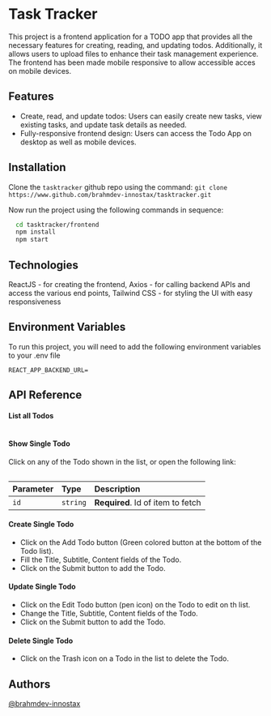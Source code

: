 # Task Tracker

This project is a frontend application for a TODO app that provides all the necessary features for creating, reading, and updating todos. Additionally, it allows users to upload files to enhance their task management experience. The frontend has been made mobile responsive to allow accessible acces on mobile devices.

## Features

- Create, read, and update todos: Users can easily create new tasks, view existing tasks, and update task details as needed.
- Fully-responsive frontend design: Users can access the Todo App on desktop as well as mobile devices.

## Installation

Clone the ```tasktracker``` github repo using the command:
```git clone https://www.github.com/brahmdev-innostax/tasktracker.git```

Now run the project using the following commands in sequence: 
```bash
  cd tasktracker/frontend
  npm install
  npm start
```

## Technologies

ReactJS - for creating the frontend,
Axios - for calling backend APIs and access the various end points, 
Tailwind CSS - for styling the UI with easy responsiveness

## Environment Variables

To run this project, you will need to add the following environment variables to your .env file

```
REACT_APP_BACKEND_URL=
```

## API Reference

#### List all Todos

```<hosted_url>/
```

#### Show Single Todo
Click on any of the Todo shown in the list, or open the following link:
```<hosted_url>/<todoId>
```

| Parameter | Type     | Description                       |
| :-------- | :------- | :-------------------------------- |
| `id`      | `string` | **Required**. Id of item to fetch |

#### Create Single Todo

- Click on the Add Todo button (Green colored button at the bottom of the Todo list).
- Fill the Title, Subtitle, Content fields of the Todo.
- Click on the Submit button to add the Todo.

#### Update Single Todo

- Click on the Edit Todo button (pen icon) on the Todo to edit on th list.
- Change the Title, Subtitle, Content fields of the Todo.
- Click on the Submit button to add the Todo.

#### Delete Single Todo
- Click on the Trash icon on a Todo in the list to delete the Todo.
## Authors

[@brahmdev-innostax](https://www.github.com/brahmdev-innostax)
